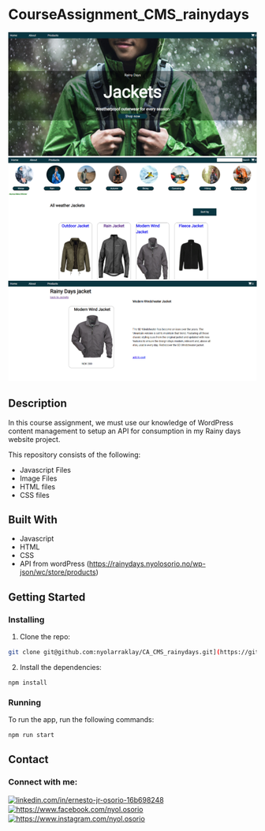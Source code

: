 # CourseAssignment_CMS_rainydays

<img src="CA_homepage.png" alt="homepage" title="image Title" />
<img src="CA_productpage.png" alt="productpage" title="image Title" />
<img src="CA_detailspage.png" alt="detailspage" title="image Title" />




## Description
In this course assignment, we must use our knowledge of WordPress content management to setup an API for consumption in my Rainy days website project.


This repository consists of the following:

- Javascript Files
- Image Files
- HTML files
- CSS files


## Built With

- Javascript
- HTML
- CSS
- API from wordPress (https://rainydays.nyolosorio.no/wp-json/wc/store/products)

## Getting Started

### Installing



1. Clone the repo:

```bash
git clone git@github.com:nyolarraklay/CA_CMS_rainydays.git](https://github.com/nyolarraklay/CA_CMS_rainydays.git
```

2. Install the dependencies:

```
npm install
```

### Running



To run the app, run the following commands:

```bash
npm run start
```



## Contact



<h3 align="left">Connect with me:</h3>
<p align="left">
<a href="https://linkedin.com/in/linkedin.com/in/ernesto-jr-osorio-16b698248" target="blank"><img align="center" src="https://raw.githubusercontent.com/rahuldkjain/github-profile-readme-generator/master/src/images/icons/Social/linked-in-alt.svg" alt="linkedin.com/in/ernesto-jr-osorio-16b698248" height="30" width="40" /></a>
<a href="https://fb.com/https://www.facebook.com/nyol.osorio" target="blank"><img align="center" src="https://raw.githubusercontent.com/rahuldkjain/github-profile-readme-generator/master/src/images/icons/Social/facebook.svg" alt="https://www.facebook.com/nyol.osorio" height="30" width="40" /></a>
<a href="https://instagram.com/https://www.instagram.com/nyol.osorio" target="blank"><img align="center" src="https://raw.githubusercontent.com/rahuldkjain/github-profile-readme-generator/master/src/images/icons/Social/instagram.svg" alt="https://www.instagram.com/nyol.osorio" height="30" width="40" /></a>
</p>



